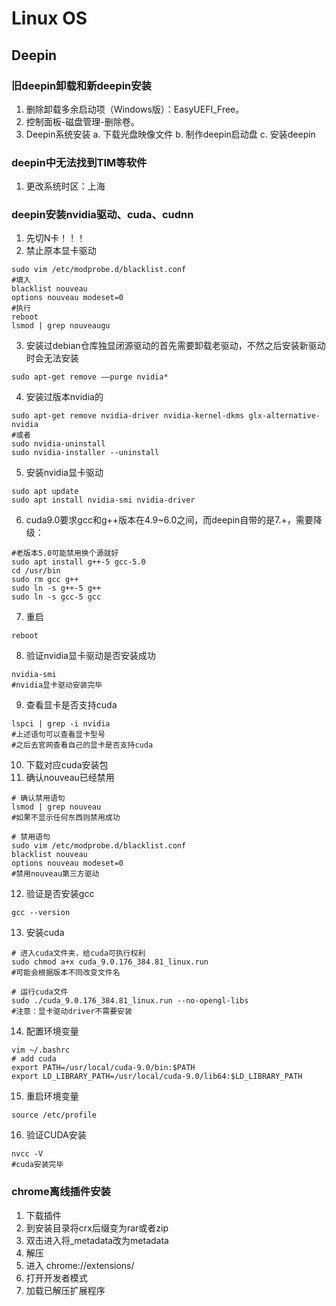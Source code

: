 # Linux OS

## Deepin

### 旧deepin卸载和新deepin安装
1. 删除卸载多余启动项（Windows版）：EasyUEFI_Free。
2. 控制面板-磁盘管理-删除卷。
3. Deepin系统安装
  a. 下载光盘映像文件
  b. 制作deepin启动盘
  c. 安装deepin

### deepin中无法找到TIM等软件
1. 更改系统时区：上海

### deepin安装nvidia驱动、cuda、cudnn
1. 先切N卡！！！
2. 禁止原本显卡驱动
```
sudo vim /etc/modprobe.d/blacklist.conf
#填入
blacklist nouveau
options nouveau modeset=0
#执行
reboot
lsmod | grep nouveaugu
```
3. 安装过debian仓库独显闭源驱动的首先需要卸载老驱动，不然之后安装新驱动时会无法安装
```
sudo apt-get remove ––purge nvidia*
```
4. 安装过版本nvidia的
```
sudo apt-get remove nvidia-driver nvidia-kernel-dkms glx-alternative-nvidia
#或者
sudo nvidia-uninstall
sudo nvidia-installer --uninstall
```
5. 安装nvidia显卡驱动
```
sudo apt update
sudo apt install nvidia-smi nvidia-driver
```
6. cuda9.0要求gcc和g++版本在4.9~6.0之间，而deepin自带的是7.+，需要降级：
```
#老版本5.0可能禁用换个源就好
sudo apt install g++-5 gcc-5.0
cd /usr/bin
sudo rm gcc g++
sudo ln -s g++-5 g++
sudo ln -s gcc-5 gcc
```
7. 重启
```
reboot
```
8. 验证nvidia显卡驱动是否安装成功
```
nvidia-smi
#nvidia显卡驱动安装完毕
```
9. 查看显卡是否支持cuda
```
lspci | grep -i nvidia
#上述语句可以查看显卡型号
#之后去官网查看自己的显卡是否支持cuda
```
10. 下载对应cuda安装包
11. 确认nouveau已经禁用
```
# 确认禁用语句
lsmod | grep nouveau
#如果不显示任何东西则禁用成功

# 禁用语句
sudo vim /etc/modprobe.d/blacklist.conf
blacklist nouveau
options nouveau modeset=0
#禁用nouveau第三方驱动
```
12. 验证是否安装gcc
```
gcc --version
```
13. 安装cuda
```
# 进入cuda文件夹，给cuda可执行权利
sudo chmod a+x cuda_9.0.176_384.81_linux.run
#可能会根据版本不同改变文件名

# 运行cuda文件
sudo ./cuda_9.0.176_384.81_linux.run --no-opengl-libs
#注意：显卡驱动driver不需要安装
```
14. 配置环境变量
```
vim ~/.bashrc
# add cuda
export PATH=/usr/local/cuda-9.0/bin:$PATH
export LD_LIBRARY_PATH=/usr/local/cuda-9.0/lib64:$LD_LIBRARY_PATH
```
15. 重启环境变量
```
source /etc/profile
```
16. 验证CUDA安装
```
nvcc -V
#cuda安装完毕
```

### chrome离线插件安装
1. 下载插件
2. 到安装目录将crx后缀变为rar或者zip
3. 双击进入将_metadata改为metadata
4. 解压
5. 进入 chrome://extensions/ 
6. 打开开发者模式
7. 加载已解压扩展程序
